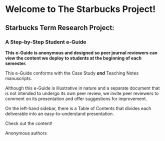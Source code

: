 # Welcome to The Starbucks Project!

## Starbucks Term Research Project:  
### A Step-by-Step Student e-Guide


**This e-Guide is anonymous and designed so peer journal reviewers can view the content we deploy to students at the beginning of each semester.**

This e-Guide conforms with the Case Study **_and_** Teaching Notes manuscripts.

Although this e-Guide is illustrative in nature and a separate document that is not intended to undergo its own peer review, we invite peer reviewers to comment on its presentation and offer suggestions for improvement.


On the left-hand sidebar, there is a Table of Contents that divides each deliverable into an easy-to-understand presentation.

Check out the content!

Anonymous authors


